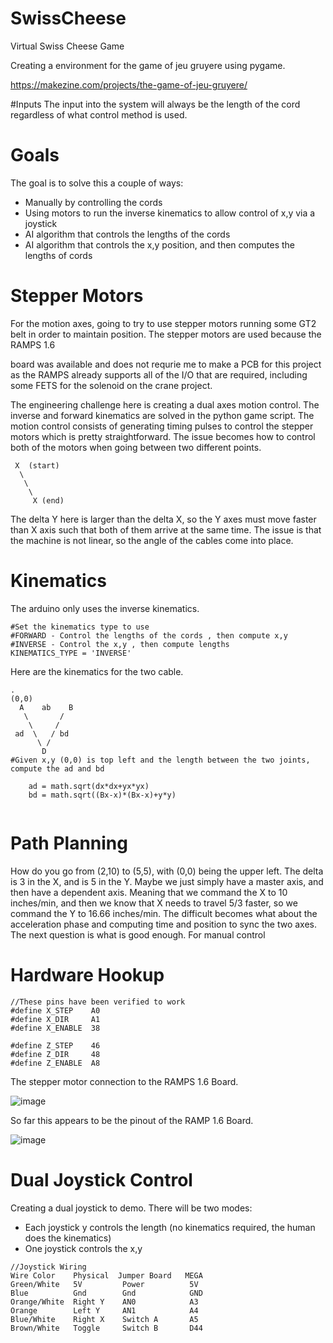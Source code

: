 # SwissCheese
Virtual Swiss Cheese Game

Creating a environment for the game of jeu gruyere using pygame.

https://makezine.com/projects/the-game-of-jeu-gruyere/

#Inputs
The input into the system will always be the length of the cord regardless of what control method is used. 

# Goals
The goal is to solve this a couple of ways:

* Manually by controlling the cords
* Using motors to run the inverse kinematics to allow control of x,y via a joystick
* AI algorithm that controls the lengths of the cords
* AI algorithm that controls the x,y position, and then computes the lengths of cords

# Stepper Motors
For the motion axes, going to try to use stepper motors running some GT2 belt in order to maintain position. The stepper motors are used because the RAMPS 1.6

board was available and does not requrie me to make a PCB for this project as the RAMPS already supports all of the I/O that are required, including some FETS for the solenoid on the crane project. 

The engineering challenge here is creating a dual axes motion control. The inverse and forward kinematics are solved in the python game script. The motion control consists of generating timing pulses to control the stepper motors which is pretty straightforward. The issue becomes how to control both of the motors when going between two different points.

```
 X  (start)
  \
   \
    \ 
     X (end)
```   
The delta Y here is larger than the delta X, so the Y axes must move faster than X axis such that both of them arrive at the same time. The issue is that the machine is not linear, so the angle of the cables come into place. 

# Kinematics
The arduino only uses the inverse kinematics. 

```
#Set the kinematics type to use
#FORWARD - Control the lengths of the cords , then compute x,y
#INVERSE - Control the x,y , then compute lengths
KINEMATICS_TYPE = 'INVERSE'
```

Here are the kinematics for the two cable. 

```
.
(0,0)
  A    ab    B
   \       /
    \     /
 ad  \   / bd
      \ /
       D
#Given x,y (0,0) is top left and the length between the two joints, compute the ad and bd

    ad = math.sqrt(dx*dx+yx*yx)
    bd = math.sqrt((Bx-x)*(Bx-x)+y*y)
   
```

# Path Planning

How do you go from (2,10) to (5,5), with (0,0) being the upper left. The delta is 3 in the X, and is 5 in the Y. Maybe we just simply have a master axis, and then have a dependent axis. Meaning that we command the X to 10 inches/min, and then we know that X needs to travel 5/3 faster, so we command the Y to 16.66 inches/min. The difficult becomes what about the acceleration phase and computing time and position to sync the two axes. The next question is what is good enough. For manual control 


# Hardware Hookup

```
//These pins have been verified to work
#define X_STEP    A0
#define X_DIR     A1
#define X_ENABLE  38

#define Z_STEP    46
#define Z_DIR     48
#define Z_ENABLE  A8
```

The stepper motor connection to the RAMPS 1.6 Board. 

![image](https://user-images.githubusercontent.com/4383135/206915399-de5b6786-f67e-4cdd-bd44-950103174a18.png)

So far this appears to be the pinout of the RAMP 1.6 Board.

![image](https://user-images.githubusercontent.com/4383135/206915461-dd8e6569-5e97-4169-9c45-559e67a225a7.png)

# Dual Joystick Control

Creating a dual joystick to demo. There will be two modes:

 * Each joystick y controls the length (no kinematics required, the human does the kinematics)
 * One joystick controls the x,y 

```
//Joystick Wiring
Wire Color    Physical  Jumper Board   MEGA
Green/White   5V         Power          5V
Blue          Gnd        Gnd            GND
Orange/White  Right Y    AN0            A3
Orange        Left Y     AN1            A4
Blue/White    Right X    Switch A       A5
Brown/White   Toggle     Switch B       D44
```


